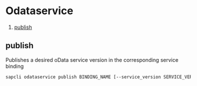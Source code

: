 # Odataservice

1. [publish](#publish)

## publish

Publishes a desired oData service version in the corresponding service binding

```bash
sapcli odataservice publish BINDING_NAME [--service_version SERVICE_VERSION]
```

